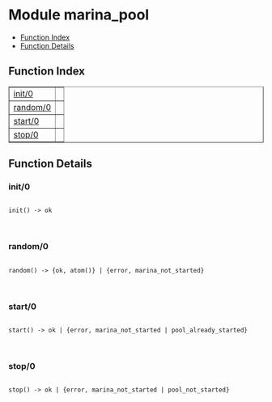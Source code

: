 

# Module marina_pool #
* [Function Index](#index)
* [Function Details](#functions)

<a name="index"></a>

## Function Index ##


<table width="100%" border="1" cellspacing="0" cellpadding="2" summary="function index"><tr><td valign="top"><a href="#init-0">init/0</a></td><td></td></tr><tr><td valign="top"><a href="#random-0">random/0</a></td><td></td></tr><tr><td valign="top"><a href="#start-0">start/0</a></td><td></td></tr><tr><td valign="top"><a href="#stop-0">stop/0</a></td><td></td></tr></table>


<a name="functions"></a>

## Function Details ##

<a name="init-0"></a>

### init/0 ###

<pre><code>
init() -&gt; ok
</code></pre>
<br />

<a name="random-0"></a>

### random/0 ###

<pre><code>
random() -&gt; {ok, atom()} | {error, marina_not_started}
</code></pre>
<br />

<a name="start-0"></a>

### start/0 ###

<pre><code>
start() -&gt; ok | {error, marina_not_started | pool_already_started}
</code></pre>
<br />

<a name="stop-0"></a>

### stop/0 ###

<pre><code>
stop() -&gt; ok | {error, marina_not_started | pool_not_started}
</code></pre>
<br />


